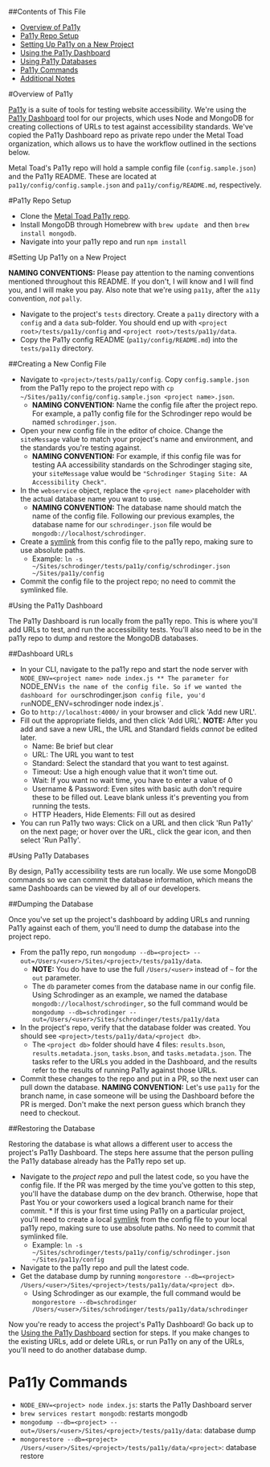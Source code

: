 ##Contents of This File
* [Overview of Pa11y](#overview-of-pa11y)
* [Pa11y Repo Setup](#pa11y-repo-setup)
* [Setting Up Pa11y on a New Project](#setting-up-pa11y-on-a-new-project)
* [Using the Pa11y Dashboard](#using-the-pa11y-dashboard)
* [Using Pa11y Databases](#using-pa11y-databases)
* [Pa11y Commands](#pa11y-commands)
* [Additional Notes](#additional-notes)

#Overview of Pa11y

[Pa11y](http://pa11y.org) is a suite of tools for testing website accessibility. We're using the [Pa11y Dashboard](https://github.com/pa11y/dashboard) tool for our projects, which uses Node and MongoDB for creating collections of URLs to test against accessibility standards. We've copied the Pa11y Dashboard repo as private repo under the Metal Toad organization, which allows us to have the workflow outlined in the sections below.

Metal Toad's Pa11y repo will hold a sample config file (`config.sample.json`) and the Pa11y README. These are located at `pa11y/config/config.sample.json` and `pa11y/config/README.md`, respectively.

#Pa11y Repo Setup

* Clone the [Metal Toad Pa11y repo](https://github.com/metaltoad/pa11y).
* Install MongoDB through Homebrew with `brew update ` and then `brew install mongodb`.
* Navigate into your pa11y repo and run `npm install`

#Setting Up Pa11y on a New Project

**NAMING CONVENTIONS:** Please pay attention to the naming conventions mentioned throughout this README. If you don't, I will know and I will find you, and I will make you pay. Also note that we're using `pa11y`, after the `a11y` convention, *not* `pally`.

* Navigate to the project's `tests` directory. Create a `pa11y` directory with a `config` and a `data` sub-folder. You should end up with `<project root>/tests/pa11y/config` and `<project root>/tests/pa11y/data`.
* Copy the Pa11y config README (`pa11y/config/README.md`) into the `tests/pa11y` directory.

##Creating a New Config File

* Navigate to `<project>/tests/pa11y/config`. Copy `config.sample.json` from the Pa11y repo to the project repo with `cp ~/Sites/pa11y/config/config.sample.json <project name>.json`.
    * **NAMING CONVENTION:** Name the config file after the project repo. For example, a pa11y config file for the Schrodinger repo would be named `schrodinger.json`.
* Open your new config file in the editor of choice. Change the `siteMessage` value to match your project's name and environment, and the standards you're testing against.
    * **NAMING CONVENTION:** For example, if this config file was for testing AA accessibility standards on the Schrodinger staging site, your `siteMessage` value would be `"Schrodinger Staging Site: AA Accessibility Check"`.
* In the `webservice` object, replace the `<project name>` placeholder with the actual database name you want to use.
    * **NAMING CONVENTION:** The database name should match the name of the config file. Following our previous examples, the database name for our `schrodinger.json` file would be `mongodb://localhost/schrodinger`.
* Create a [symlink](http://apple.stackexchange.com/questions/115646/how-can-i-create-a-symbolic-link-in-terminal) from this config file to the pa11y repo, making sure to use absolute paths.
    * Example: `ln -s ~/Sites/schrodinger/tests/pa11y/config/schrodinger.json ~/Sites/pa11y/config`
* Commit the config file to the project repo; no need to commit the symlinked file.

#Using the Pa11y Dashboard

The Pa11y Dashboard is run locally from the pa11y repo. This is where you'll add URLs to test, and run the accessibility tests. You'll also need to be in the pa11y repo to dump and restore the MongoDB databases.

##Dashboard URLs

* In your CLI, navigate to the pa11y repo and start the node server with `NODE_ENV=<project name> node index.js
    ** The parameter for `NODE_ENV` is the name of the config file. So if we wanted the dashboard for our `schrodinger.json` config file, you'd run`NODE_ENV=schrodinger node index.js`.
* Go to `http://localhost:4000/` in your browser and click 'Add new URL'.
* Fill out the appropriate fields, and then click 'Add URL'. **NOTE:** After you add and save a new URL, the URL and Standard fields *cannot* be edited later.
    * Name: Be brief but clear
    * URL: The URL you want to test
    * Standard: Select the standard that you want to test against.
    * Timeout: Use a high enough value that it won't time out.
    * Wait: If you want no wait time, you have to enter a value of 0
    * Username & Password: Even sites with basic auth don't require these to be filled out. Leave blank unless it's preventing you from running the tests.
    * HTTP Headers, Hide Elements: Fill out as desired
* You can run Pa11y two ways: Click on a URL and then click 'Run Pa11y' on the next page; or hover over the URL, click the gear icon, and then select 'Run Pa11y'.

#Using Pa11y Databases

By design, Pa11y accessibility tests are run locally. We use some MongoDB commands so we can commit the database information, which means the same Dashboards can be viewed by all of our developers.

##Dumping the Database

Once you've set up the project's dashboard by adding URLs and running Pa11y against each of them, you'll need to dump the database into the project repo.
* From the pa11y repo, run `mongodump --db=<project> --out=/Users/<user>/Sites/<project>/tests/pa11y/data`.
    * **NOTE:** You do have to use the full `/Users/<user>` instead of `~` for the `out` parameter.
    * The `db` parameter comes from the database name in our config file. Using Schrodinger as an example, we named the database `mongodb://localhost/schrodinger`, so the full command would be `mongodump --db=schrodinger --out=/Users/<user>/Sites/schrodinger/tests/pa11y/data`
* In the project's repo, verify that the database folder was created. You should see `<project>/tests/pa11y/data/<project db>`.
    * The `<project db>` folder should have 4 files: `results.bson`, `results.metadata.json`, `tasks.bson`, and `tasks.metadata.json`. The tasks refer to the URLs you added in the Dashboard, and the results refer to the results of running Pa11y against those URLs.
* Commit these changes to the repo and put in a PR, so the next user can pull down the database. **NAMING CONVENTION:** Let's use `pa11y` for the branch name, in case someone will be using the Dashboard before the PR is merged. Don't make the next person guess which branch they need to checkout.

##Restoring the Database

Restoring the database is what allows a different user to access the project's Pa11y Dashboard. The steps here assume that the person pulling the Pa11y database already has the Pa11y repo set up.

* Navigate to the *project repo* and pull the latest code, so you have the config file. If the PR was merged by the time you've gotten to this step, you'll have the database dump on the dev branch. Otherwise, hope that Past You or your coworkers used a logical branch name for their commit.
        * If this is your first time using Pa11y on a particular project, you'll need to create a local [symlink](http://apple.stackexchange.com/questions/115646/how-can-i-create-a-symbolic-link-in-terminal) from the config file to your local pa11y repo, making sure to use absolute paths. No need to commit that symlinked file.
    * Example: `ln -s ~/Sites/schrodinger/tests/pa11y/config/schrodinger.json ~/Sites/pa11y/config`
* Navigate to the pa11y repo and pull the latest code.
* Get the database dump by running `mongorestore --db=<project> /Users/<user>/Sites/<project>/tests/pa11y/data/<project db>`.
    * Using Schrodinger as our example, the full command would be `mongorestore --db=schrodinger /Users/<user>/Sites/schrodinger/tests/pa11y/data/schrodinger`

Now you're ready to access the project's Pa11y Dashboard! Go back up to the [Using the Pa11y Dashboard](#using-the-pa11y-dashboard) section for steps. If you make changes to the existing URLs, add or delete URLs, or run Pa11y on any of the URLs, you'll need to do another database dump.

# Pa11y Commands

* `NODE_ENV=<project> node index.js`: starts the Pa11y Dashboard server
* `brew services restart mongodb`: restarts mongodb
* `mongodump --db=<project> --out=/Users/<user>/Sites/<project>/tests/pa11y/data`: database dump
* `mongorestore --db=<project> /Users/<user>/Sites/<project>/tests/pa11y/data/<project>`: database restore

